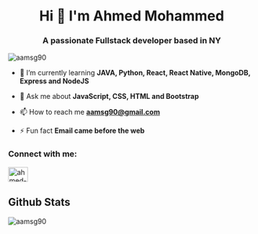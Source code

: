 <h1 align="center">Hi 👋 I'm Ahmed Mohammed</h1>
<h3 align="center">A passionate Fullstack developer based in NY</h3>

<p align="left"> <img src="https://komarev.com/ghpvc/?username=aamsg90&label=Profile%20views&color=0e75b6&style=flat" alt="aamsg90" /> </p>


- 🌱 I’m currently learning **JAVA, Python, React, React Native, MongoDB, Express and NodeJS**

- 💬 Ask me about **JavaScript, CSS, HTML and Bootstrap**

- 📫 How to reach me **aamsg90@gmail.com**

- ⚡ Fun fact **Email came before the web**

<h3 align="left">Connect with me:</h3>
<p align="left">
<a href="https://www.linkedin.com/in/ahmed-mohammed-5ba08473/" target="blank"><img align="center" src="https://raw.githubusercontent.com/rahuldkjain/github-profile-readme-generator/master/src/images/icons/Social/linked-in-alt.svg" alt="ahmed-dizayee-5ba08473/" height="30" width="40" /></a>
</p>







## Github Stats


<p align="left">
<img align="left" src="https://github-readme-stats.vercel.app/api/top-langs/?username=aamsg90&&theme=dark&title_color=51ECB5&text_color=51ECB5&border_color=51ecb5&langs_count=8&layout=compact" alt="aamsg90" />
</p>
